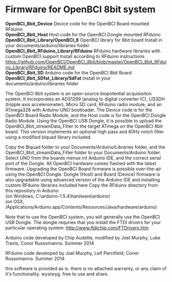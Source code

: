 Firmware for OpenBCI 8bit system
=================

**OpenBCI_8bit_Device**
Device code for the OpenBCI Board mounted RFduino    
**OpenBCI_8bit_Host**
Host code for the OpenBCI Dongle mounted RFduino    
**OpenBCI_8bit_Library/OpenBCI_8**
OpenBCI library for 8bit board
Install in your documents/arduino/libraries folder    
**OpenBCI_8bit_RFduino_Library/RFduino**
RFduino hardware libraries with custom OpenBCI support
Install according to RFduino instructions           https://github.com/OpenBCI/OpenBCI_8bit/blob/master/OpenBCI_8bit_RFduino_Library/RFduino/README.md    
**OpenBCI_8bit_SD**
Arduino code for the OpenBCI 8bit Board    
**OpenBCI_8bit_SDfat_Library/SdFat**
Install in your documents/arduino/libraries folder    
    

The OpenBCI 8bit system is an open-source biopotential acquisisiton system. It incorporates an ADS1299 (analog to digital converter IC), LIS3DH (tripple axis accelerometer), Micro SD card, RFduino radio module, and an ATmega328 with Arduino UNO bootloader. The Device code is for the OpenBCI Board Radio Module, and the Host code is for the OpenBCI Dongle Radio Module. 
Using the OpenBCI USB Dongle, it is possible to upload the OpenBCI_8bit_streamData_Filter to the target ATmega on the OpenBCI 8bit board. This version implements an optional high pass and 60Hz notch filter using a modified biquad library included.

Copy the Biquad folder to your Documents/Arduino/Libraries folder, and the OpenBCI_8bit_streamData_Filter folder to your Documents/Arduino folder. Select UNO from the boards menue int Arduino IDE, and the correct serial port of the Dongle. All OpenBCI hardware comes flashed with the latest firmware. Upgrading the OpenBCI Board firmware is possible over-the-air using the OpenBCI Dongle. Dongle (Host) and Board (Device) firmware is also upgradable using advanced version of the Arduino IDE and installing custom RFduino libraries included here 
Copy the RFduino directory from this repository in Arduino  
  (on Windows, C:\arduino-1.5.4\hardware\arduino)  
  (on OSX, /Applications/Arduino.app/Contents/Resources/Java/hardware/arduino)  

Note that to use the OpenBCI system, you will generally use the OpenBCI USB Dongle.  The dongle requries that you install the FTDI drivers for your particular operating system: http://www.ftdichip.com/FTDrivers.htm

Arduino code developed by Chip Audette, modified by Joel Murphy, Luke Travis, Conor Russomanno. Summer 2014

RFduino code developed by Joel Murphy, Leif Percifield, Conor Russomanno. Summer 2014

this software is provided as is. there is no attached warranty, or any claim of it's functionality. wysiwyg.
free to use and share. 

